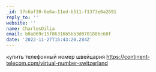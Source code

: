 ```yaml
---
_id: 37c6af30-6e6a-11ed-b511-f1373e0a2691
reply_to: ''
website: ''
name: CharlesDilia
email: b0a869c15f86316b5bb3d0701886c68f
date: '2022-11-27T15:43:20.284Z'
---
```

купить телефонный номер швейцария <a href="https://continent-telecom.com/virtual-number-switzerland">https://continent-telecom.com/virtual-number-switzerland</a>
